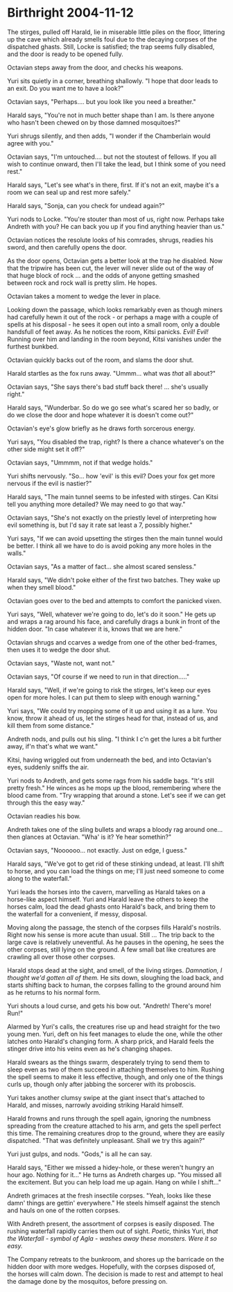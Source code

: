 <!-- TITLE: Birthright 2004-11-12 -->
<!-- SUBTITLE: A game log for Birthright -->

# Birthright 2004-11-12

The stirges, pulled off Harald, lie in miserable little piles on the floor, littering up the cave which already smells foul due to the decaying corpses of the dispatched ghasts. Still, Locke is satisfied; the trap seems fully disabled, and the door is ready to be opened fully.

Octavian steps away from the door, and checks his weapons.

Yuri sits quietly in a corner, breathing shallowly. "I hope that door leads to an exit. Do you want me to have a look?"

Octavian says, "Perhaps.... but you look like you need a breather."

Harald says, "You're not in much better shape than I am. Is there anyone who hasn't been chewed on by those damned mosquitoes?"

Yuri shrugs silently, and then adds, "I wonder if the Chamberlain would agree with you."

Octavian says, "I'm untouched.... but not the stoutest of fellows. If you all wish to continue onward, then I'll take the lead, but I think some of you need rest."

Harald says, "Let's see what's in there, first. If it's not an exit, maybe it's a room we can seal up and rest more safely."

Harald says, "Sonja, can you check for undead again?"

Yuri nods to Locke. "You're stouter than most of us, right now. Perhaps take Andreth with you? He can back you up if you find anything heavier than us."

Octavian notices the resolute looks of his comrades, shrugs, readies his sword, and then carefully opens the door.

As the door opens, Octavian gets a better look at the trap he disabled. Now that the tripwire has been cut, the lever will never slide out of the way of that huge block of rock ... and the odds of anyone getting smashed between rock and rock wall is pretty slim. He hopes.

Octavian takes a moment to wedge the lever in place.

Looking down the passage, which looks remarkably even as though miners had carefully hewn it out of the rock - or perhaps a mage with a couple of spells at his disposal - he sees it open out into a small room, only a double handsfull of feet away. As he notices the room, Kitsi panicks. _Evil! Evil!_ Running over him and landing in the room beyond, Kitsi vanishes under the furthest bunkbed.

Octavian quickly backs out of the room, and slams the door shut.

Harald startles as the fox runs away. "Ummm... what was _that_ all about?"

Octavian says, "She says there's bad stuff back there! ... she's usually right."

Harald says, "Wunderbar. So do we go see what's scared her so badly, or do we close the door and hope whatever it is doesn't come out?"

Octavian's eye's glow briefly as he draws forth sorcerous energy.

Yuri says, "You disabled the trap, right? Is there a chance whatever's on the other side might set it off?"

Octavian says, "Ummmm, not if that wedge holds."

Yuri shifts nervously. "So... how 'evil' is this evil? Does your fox get more nervous if the evil is nastier?"

Harald says, "The main tunnel seems to be infested with stirges. Can Kitsi tell you anything more detailed? We may need to go that way."

Octavian says, "She's not exactly on the priestly level of interpreting how evil something is, but I'd say it rate sat least a 7, possibly higher."

Yuri says, "If we can avoid upsetting the stirges then the main tunnel would be better. I think all we have to do is avoid poking any more holes in the walls."

Octavian says, "As a matter of fact... she almost scared sensless."

Harald says, "We didn't poke either of the first two batches. They wake up when they smell blood."

Octavian goes over to the bed and attempts to comfort the panicked vixen.

Yuri says, "Well, whatever we're going to do, let's do it soon." He gets up and wraps a rag around his face, and carefully drags a bunk in front of the hidden door. "In case whatever it is, knows that we are here."

Octavian shrugs and ccarves a wedge from one of the other bed-frames, then uses it to wedge the door shut.

Octavian says, "Waste not, want not."

Octavian says, "Of course if we need to run in that direction....."

Harald says, "Well, if we're going to risk the stirges, let's keep our eyes open for more holes. I can put them to sleep with enough warning."

Yuri says, "We could try mopping some of it up and using it as a lure. You know, throw it ahead of us, let the stirges head for that, instead of us, and kill them from some distance."

Andreth nods, and pulls out his sling. "I think I c'n get the lures a bit further away, if'n that's what we want."

Kitsi, having wriggled out from underneath the bed, and into Octavian's eyes, suddenly sniffs the air.

Yuri nods to Andreth, and gets some rags from his saddle bags. "It's still pretty fresh." He winces as he mops up the blood, remembering where the blood came from. "Try wrapping that around a stone. Let's see if we can get through this the easy way."

Octavian readies his bow.

Andreth takes one of the sling bullets and wraps a bloody rag around one... then glances at Octavian. "Wha' is it? Ye hear somethin?"

Octavian says, "Noooooo... not exactly. Just on edge, I guess."

Harald says, "We've got to get rid of these stinking undead, at least. I'll shift to horse, and you can load the things on me; I'll just need someone to come along to the waterfall."

Yuri leads the horses into the cavern, marvelling as Harald takes on a horse-like aspect himself. Yuri and Harald leave the others to keep the horses calm, load the dead ghasts onto Harald's back, and bring them to the waterfall for a convenient, if messy, disposal.

Moving along the passage, the stench of the corpses fills Harald's nostrils. Right now his sense is more acute than usual. Still ... The trip back to the large cave is relatively uneventful. As he pauses in the opening, he sees the other corpses, still lying on the ground. A few small bat like creatures are crawling all over those other corpses.

Harald stops dead at the sight, and smell, of the living stirges. _Damnation, I thought we'd gotten all of them._ He sits down, sloughing the load back, and starts shifting back to human, the corpses falling to the ground around him as he returns to his normal form.

Yuri shouts a loud curse, and gets his bow out. "Andreth! There's more! Run!"

Alarmed by Yuri's calls, the creatures rise up and head straight for the two young men. Yuri, deft on his feet manages to elude the one, while the other latches onto Harald's changing form. A sharp prick, and Harald feels the stinger drive into his veins even as he's changing shapes.

Harald swears as the things swarm, desperately trying to send them to sleep even as two of them succeed in attaching themselves to him. Rushing the spell seems to make it less effective, though, and only one of the things curls up, though only after jabbing the sorcerer with its proboscis.

Yuri takes another clumsy swipe at the giant insect that's attached to Harald, and misses, narrowly avoiding striking Harald himself.

Harald frowns and runs through the spell again, ignoring the numbness spreading from the creature attached to his arm, and gets the spell perfect this time. The remaining creatures drop to the ground, where they are easily dispatched. "That was definitely unpleasant. Shall we try this again?"

Yuri just gulps, and nods. "Gods," is all he can say.

Harald says, "Either we missed a hidey-hole, or these weren't hungry an hour ago. Nothing for it..." He turns as Andreth charges up. "You missed all the excitement. But you can help load me up again. Hang on while I shift..."

Andreth grimaces at the fresh insectile corpses. "Yeah, looks like these damn' things are gettin' everywhere." He steels himself against the stench and hauls on one of the rotten corpses.

With Andreth present, the assortment of corpses is easily disposed. The rushing waterfall rapidly carries them out of sight. _Poetic,_ thinks Yuri, _that the Waterfall - symbol of Agla - washes away these monsters. Were it so easy._

The Company retreats to the bunkroom, and shores up the barricade on the hidden door with more wedges. Hopefully, with the corpses disposed of, the horses will calm down. The decision is made to rest and attempt to heal the damage done by the mosquitos, before pressing on.